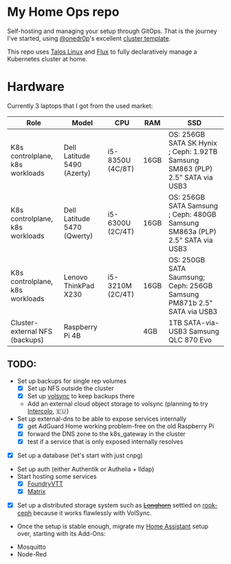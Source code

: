 # My Home Ops repo

Self-hosting and managing your setup through GitOps.
That is the journey I've started, using [@onedr0p](https://github.com/onedr0p)'s excellent [cluster template](https://github.com/onedr0p/cluster-template).

This repo uses [Talos Linux](https://www.talos.dev/) and [Flux](https://fluxcd.io/) to fully declaratively manage a Kubernetes cluster at home.

# Hardware

Currently 3 laptops that I got from the used market:

| Role | Model | CPU | RAM | SSD |
| ------------- | ------------- | -------------- | -------------- |-------|
| K8s controlplane, k8s workloads | Dell Latitude 5490 (Azerty) | i5-8350U (4C/8T) | 16GB | OS: 256GB SATA SK Hynix ; Ceph: 1.92TB Samsung SM863 (PLP) 2.5" SATA via USB3  |
| K8s controlplane, k8s workloads | Dell Latitude 5470 (Qwerty) | i5-6300U (2C/4T) | 16GB | OS: 256GB SATA Samsung ; Ceph: 480GB Samsung SM863a (PLP) 2.5" SATA via USB3 |
| K8s controlplane, k8s workloads | Lenovo ThinkPad X230 | i5-3210M (2C/4T) | 16GB | OS: 250GB SATA Saumsung; Ceph: 256GB Samsung PM871b 2.5" SATA via USB3 |
| Cluster-external NFS (backups) | Raspberry Pi 4B |  | 4GB | 1TB SATA-via-USB3 Samsung QLC 870 Evo |


## TODO:

* Set up backups for single rep volumes
  - [x] Set up NFS outside the cluster
  - [x] Set up [volsync](https://volsync.readthedocs.io/en/stable/) to keep backups there
  - Add an external cloud object storage to volsync (planning to try [Intercolo](https://www.intercolo.net/en/object-storage), :eu:)
* Set up external-dns to be able to expose services internally
  - [x] get AdGuard Home working problem-free on the old Raspberry Pi
  - [x] forward the DNS zone to the k8s_gateway in the cluster
  - [x] test if a service that is only exposed internally resolves
* [x] Set up a database (let's start with just cnpg)
* Set up auth (either Authentik or Authelia + lldap)
* Start hosting some services
  - [x] [FoundryVTT](https://foundryvtt.com/)
  - [x] [Matrix](https://element.io/)
* [x] Set up a distributed storage system such as ~~[Longhorn](https://longhorn.io/)~~ settled on [rook-ceph](https://rook.io)
 because it works flawlessly with VolSync.
*  Once the setup is stable enough, migrate my [Home Assistant](https://www.home-assistant.io/) setup over, starting with its Add-Ons:
  - Mosquitto
  - Node-Red

